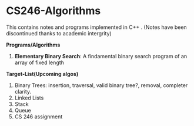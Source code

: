 # CS246-Algorithms
This contains notes and programs implemented in C++ . (Notes have been discontinued thanks to academic intergrity)

**Programs/Algorithms**

1. **Elementary Binary Search**: A findamental binary search program of an array of fixed length


**Target-List(Upcoming algos)**

1. Binary Trees: insertion, traversal, valid binary tree?, removal, completer clarity.
2. Linked Lists
3. Stack
4. Queue
5. CS 246 assignment
